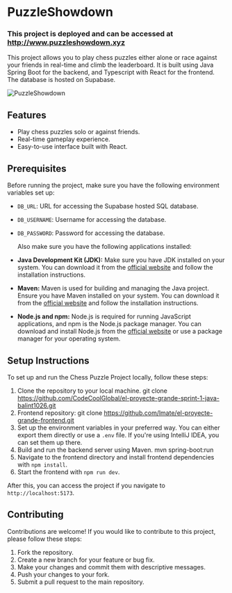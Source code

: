 # PuzzleShowdown

### This project is deployed and can be accessed at http://www.puzzleshowdown.xyz


 This project allows you to play chess puzzles either alone or race against your friends in real-time and climb the leaderboard. It is built using Java Spring Boot for the backend, and Typescript with React for the frontend. The database is hosted on Supabase.

 
![PuzzleShowdown](https://github.com/lmate/el-proyecte-grande-frontend/assets/9825717/244d9c33-850b-4bb2-a702-c56ce1dcae98)


## Features

- Play chess puzzles solo or against friends.
- Real-time gameplay experience.
- Easy-to-use interface built with React.

## Prerequisites

Before running the project, make sure you have the following environment variables set up:

- `DB_URL`: URL for accessing the Supabase hosted SQL database.
- `DB_USERNAME`: Username for accessing the database.
- `DB_PASSWORD`: Password for accessing the database.

  Also make sure you have the following applications installed:
  
- **Java Development Kit (JDK):** Make sure you have JDK installed on your system. You can download it from the [official website](https://www.oracle.com/java/technologies/javase-jdk11-downloads.html) and follow the installation instructions.

- **Maven:** Maven is used for building and managing the Java project. Ensure you have Maven installed on your system. You can download it from the [official website](https://maven.apache.org/download.cgi) and follow the installation instructions.

- **Node.js and npm:** Node.js is required for running JavaScript applications, and npm is the Node.js package manager. You can download and install Node.js from the [official website](https://nodejs.org/en/download/) or use a package manager for your operating system.



## Setup Instructions

To set up and run the Chess Puzzle Project locally, follow these steps:

1. Clone the repository to your local machine.
   git clone https://github.com/CodeCoolGlobal/el-proyecte-grande-sprint-1-java-balint1026.git
2. Frontend repository:
   git clone https://github.com/lmate/el-proyecte-grande-frontend.git
3. Set up the environment variables in your preferred way. You can either export them directly or use a `.env` file. If you're using IntelliJ IDEA, you can set them up there.
4. Build and run the backend server using Maven.
 mvn spring-boot:run
5. Navigate to the frontend directory and install frontend dependencies with `npm install`.
6. Start the frontend with `npm run dev`.

After this, you can access the project if you navigate to `http://localhost:5173`.

## Contributing

Contributions are welcome! If you would like to contribute to this project, please follow these steps:

1. Fork the repository.
2. Create a new branch for your feature or bug fix.
3. Make your changes and commit them with descriptive messages.
4. Push your changes to your fork.
5. Submit a pull request to the main repository.



